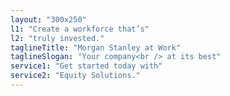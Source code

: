 ```yaml
---
layout: "300x250"
l1: "Create a workforce that’s"
l2: "truly invested."
taglineTitle: "Morgan Stanley at Work"
taglineSlogan: "Your company<br /> at its best"
service1: "Get started today with"
service2: "Equity Solutions."
---
```

